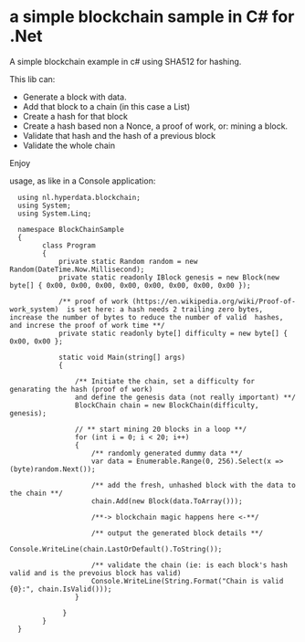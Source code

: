 # a simple blockchain sample in C# for .Net
A simple blockchain example in c# using SHA512 for hashing.

This lib  can:

- Generate a block with data.
- Add that block to a chain (in this case a List<T>)
- Create a hash for that block
- Create a hash based non a Nonce, a proof of work, or: mining a block.
- Validate that hash and the hash of a previous block
- Validate the whole chain

Enjoy

usage, as like in a Console application:

      using nl.hyperdata.blockchain;
      using System;
      using System.Linq;

      namespace BlockChainSample
      {
            class Program
            {
                private static Random random = new Random(DateTime.Now.Millisecond);
                private static readonly IBlock genesis = new Block(new byte[] { 0x00, 0x00, 0x00, 0x00, 0x00, 0x00, 0x00, 0x00 });

                /** proof of work (https://en.wikipedia.org/wiki/Proof-of-work_system)  is set here: a hash needs 2 trailing zero bytes, increase the number of bytes to reduce the number of valid  hashes, and increse the proof of work time **/
                private static readonly byte[] difficulty = new byte[] { 0x00, 0x00 };

                static void Main(string[] args)
                {

                    /** Initiate the chain, set a difficulty for genarating the hash (proof of work) 
                    and define the genesis data (not really important) **/
                    BlockChain chain = new BlockChain(difficulty, genesis);

                    // ** start mining 20 blocks in a loop **/
                    for (int i = 0; i < 20; i++)
                    {
                        /** randomly generated dummy data **/
                        var data = Enumerable.Range(0, 256).Select(x => (byte)random.Next());

                        /** add the fresh, unhashed block with the data to the chain **/
                        chain.Add(new Block(data.ToArray()));

                        /**-> blockchain magic happens here <-**/

                        /** output the generated block details **/
                        Console.WriteLine(chain.LastOrDefault().ToString());

                        /** validate the chain (ie: is each block's hash valid and is the prevoius block has valid)
                        Console.WriteLine(String.Format("Chain is valid {0}:", chain.IsValid()));
                    }

                 }
            }
      }

